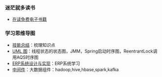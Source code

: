 <!--
![](https://komarev.com/ghpvc/?username=jast90&color=red)
-->
### 迷茫就多读书
- [在读免费电子书籍](https://github.com/jast90/awesome-learning/issues/60)

### 学习思维导图
- [技能总结](https://www.processon.com/view/5fc8c5a25653bb7d2b286cb2#map)：梳理知识点
- [UML 图](https://www.processon.com/view/5d9ec71de4b09df55007e83f)：线程状态的状态图，JMM，Spring启动时序图，ReentrantLock调用AQS时序图
- [ERP系统设计与实现](https://www.processon.com/view/60223c077d9c0816c3e72fae#map)：ERP系统学习
- [中间件](https://www.processon.com/view/5cf7290de4b06e3f4facc563#map)：大数据组件：hadoop,hive,hbase,spark,kafka



<!--
**jast90/jast90** is a ✨ _special_ ✨ repository because its `README.md` (this file) appears on your GitHub profile.

Here are some ideas to get you started:

- 🔭 I’m currently working on ...
- 🌱 I’m currently learning ...
- 👯 I’m looking to collaborate on ...
- 🤔 I’m looking for help with ...
- 💬 Ask me about ...
- 📫 How to reach me: ...
- 😄 Pronouns: ...
- ⚡ Fun fact: ...
-->
